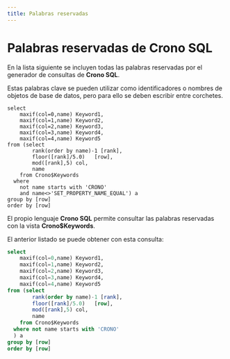 ```yaml
---
title: Palabras reservadas
---
```


# Palabras reservadas de Crono SQL

En la lista siguiente se incluyen todas las palabras reservadas por el generador de consultas de **Crono SQL**. 

Estas palabras clave se pueden utilizar como identificadores o nombres de objetos de base de datos, pero para ello se deben escribir entre corchetes.

``` table {"Catalog": "cronosql.metadata"}
select
	maxif(col=0,name) Keyword1,
	maxif(col=1,name) Keyword2,
	maxif(col=2,name) Keyword3,
	maxif(col=3,name) Keyword4,
	maxif(col=4,name) Keyword5
from (select
		rank(order by name)-1 [rank],
		floor([rank]/5.0)	[row],
		mod([rank],5) col,
		name
	from Crono$Keywords
  where 
    not name starts with 'CRONO'
    and name<>'SET_PROPERTY_NAME_EQUAL') a
group by [row]
order by [row]
```

El propio lenguaje **Crono SQL** permite consultar las palabras reservadas con la vista **Crono$Keywords**.

El anterior listado se puede obtener con esta consulta:


``` sql
select
	maxif(col=0,name) Keyword1,
	maxif(col=1,name) Keyword2,
	maxif(col=2,name) Keyword3,
	maxif(col=3,name) Keyword4,
	maxif(col=4,name) Keyword5
from (select
		rank(order by name)-1 [rank],
		floor([rank]/5.0)	[row],
		mod([rank],5) col,
		name
	from Crono$Keywords
  where not name starts with 'CRONO'
  ) a
group by [row]
order by [row]
```



